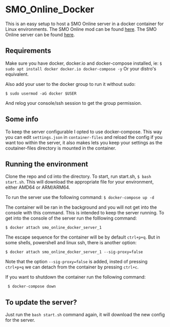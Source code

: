 # SMO_Online_Docker
This is an easy setup to host a SMO Online server in a docker container for Linux environments.
The SMO Online mod can be found [here](https://github.com/CraftyBoss/SuperMarioOdysseyOnline).
The SMO Online server can be found [here](https://github.com/Sanae6/SmoOnlineServer).

## Requirements
Make sure you have docker, docker.io and docker-compose installed, ie:
`$ sudo apt install docker docker.io docker-compose -y`
Or your distro's equivalent.

Also add your user to the docker group to run it without sudo:

`$ sudo usermod -aG docker $USER`

And relog your console/ssh session to get the group permission.

## Some info
To keep the server configurable I opted to use docker-compose. This way you can edit `settings.json` in `container-files` and reload the config if you want too within the server, it also makes lets you keep your settings as the coutainer-files directory is mounted in the container.

## Running the environment
Clone the repo and cd into the directory.
To start, run start.sh, `$ bash start.sh`. This will download the appropriate file for your environment, either AMD64 or ARM/ARM64.

To run the server use the following command:
`$ docker-compose up -d`

The container will be ran in the background and you will not get into the console with this command. This is intended to keep the server running. To get into the console of the server run the folllowing command:

`$ docker attach smo_online_docker_server_1`

The escape sequence for the container will be by default `ctrl+p+q`. But in some shells, powershell and linux ssh, there is another option:

`$ docker attach smo_online_docker_server_1 --sig-proxy=false`

Note that the option `--sig-proxy=false` is added, insted of pressing `ctrl+p+q` we can detach from the container by pressing `ctrl+c`.

If you want to shutdown the container run the following command:

` $ docker-compose down`

## To update the server?
Just run the `bash start.sh` command again, it will download the new config for the server.
